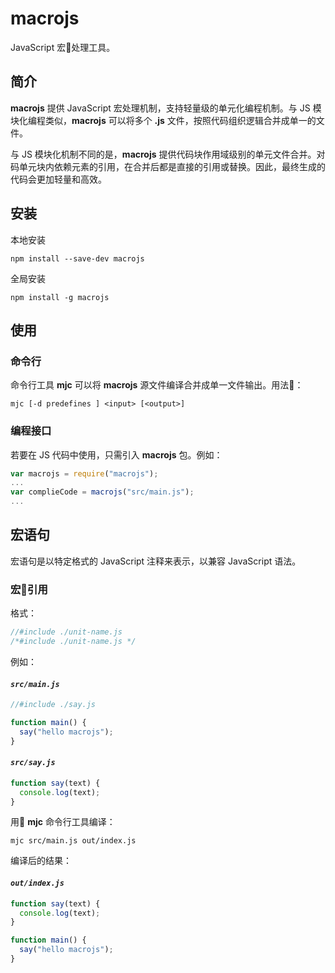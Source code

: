# macrojs
JavaScript 宏处理工具。
## 简介
**macrojs** 提供 JavaScript 宏处理机制，支持轻量级的单元化编程机制。与 JS 模块化编程类似，**macrojs** 可以将多个 **.js** 文件，按照代码组织逻辑合并成单一的文件。 

与 JS 模块化机制不同的是，**macrojs** 提供代码块作用域级别的单元文件合并。对码单元块内依赖元素的引用，在合并后都是直接的引用或替换。因此，最终生成的代码会更加轻量和高效。  

## 安装
本地安装  
```
npm install --save-dev macrojs
```
全局安装
```
npm install -g macrojs
```
## 使用
### 命令行
命令行工具 **mjc** 可以将 **macrojs** 源文件编译合并成单一文件输出。用法：
```
mjc [-d predefines ] <input> [<output>]
```

### 编程接口
若要在 JS 代码中使用，只需引入 **macrojs** 包。例如：
```js
var macrojs = require("macrojs");
...
var complieCode = macrojs("src/main.js");
...
```

## 宏语句
宏语句是以特定格式的 JavaScript 注释来表示，以兼容 JavaScript 语法。
### 宏引用
格式：
```js
//#include ./unit-name.js
/*#include ./unit-name.js */
```
例如：  
#### *`src/main.js`*
```js
//#include ./say.js

function main() {
  say("hello macrojs");
}
```
#### *`src/say.js`*
```js
function say(text) {
  console.log(text);
}
```
用 **mjc** 命令行工具编译：
```
mjc src/main.js out/index.js
```
编译后的结果：
#### *`out/index.js`*
```js
function say(text) {
  console.log(text);
}

function main() {
  say("hello macrojs");
}
```

